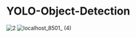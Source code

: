 # YOLO-Object-Detection
![2](https://github.com/Mitaliii/YOLO-Object-Detection/assets/66302933/a2fbc48d-fee8-493b-90f1-a3eeb0da3687)
![localhost_8501_ (4)](https://github.com/Mitaliii/YOLO-Object-Detection/assets/66302933/cc95503f-18ab-4c06-b0b9-e30f8639ccb9)
